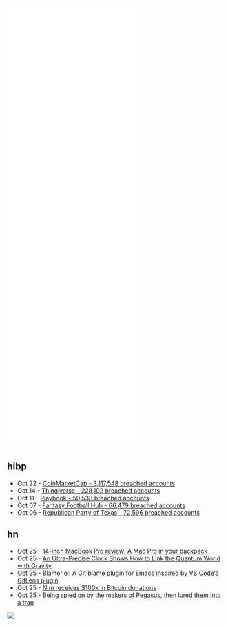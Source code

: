 ![Metrics](https://raw.githubusercontent.com/phixion/phixion/master/metrics.svg)

## hibp

<!--
for https://github.com/phixion/phixion/blob/main/.github/workflows/feeds.yml
-->
<!--START_SECTION:haveibeenpwnd-->
- Oct 22 - [CoinMarketCap - 3,117,548 breached accounts](https://haveibeenpwned.com/PwnedWebsites#CoinMarketCap)
- Oct 14 - [Thingiverse - 228,102 breached accounts](https://haveibeenpwned.com/PwnedWebsites#Thingiverse)
- Oct 11 - [Playbook - 50,538 breached accounts](https://haveibeenpwned.com/PwnedWebsites#Playbook)
- Oct 07 - [Fantasy Football Hub - 66,479 breached accounts](https://haveibeenpwned.com/PwnedWebsites#FantasyFootballHub)
- Oct 06 - [Republican Party of Texas - 72,596 breached accounts](https://haveibeenpwned.com/PwnedWebsites#RepublicanPartyOfTexas)
<!--END_SECTION:haveibeenpwnd-->

## hn

<!--
for https://github.com/phixion/phixion/blob/main/.github/workflows/feeds.yml
-->
<!--START_SECTION:hn-->
- Oct 25 - [14-inch MacBook Pro review: A Mac Pro in your backpack](https://sixcolors.com/post/2021/10/review-14-inch-macbook-pro-2021/)
- Oct 25 - [An Ultra-Precise Clock Shows How to Link the Quantum World with Gravity](https://www.quantamagazine.org/an-atomic-clock-promises-link-between-quantum-world-and-gravity-20211025/)
- Oct 25 - [Blamer.el: A Git blame plugin for Emacs inspired by VS Code’s GitLens plugin](https://github.com/Artawower/blamer.el)
- Oct 25 - [Nim receives $100k in Bitcoin donations](https://nim-lang.org/blog/2021/10/25/nim-receives-100k-usd-bitcoin.html)
- Oct 25 - [Being spied on by the makers of Pegasus, then lured them into a trap](https://darknetdiaries.com/episode/100/)
<!--END_SECTION:hn-->

<!--
for https://yhype.me
-->
![](https://hit.yhype.me/github/profile?user_id=13013670)
